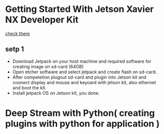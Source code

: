 # Getting Started With Jetson Xavier NX Developer Kit
[check there](https://developer.nvidia.com/embedded/learn/get-started-jetson-xavier-nx-devkit#intro)

## setp 1 
- Download Jetpack on your host machine and required software for creating image on sd-card (64GB)
- Open etcher software and select jetpack and create flash on sd-card.
- After compeletion plugout sd-card and plugin into Jetson kit and coonect display and mouse and keyoard with jetson kit, also ethernet and boot the kit.
- Install jetpack OS on Jetson kit, you done.

# Deep Stream with Python( creating plugins with python for application )
